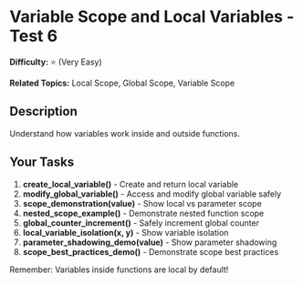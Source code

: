 # Variable Scope and Local Variables - Test 6

**Difficulty:** ⭐ (Very Easy)

**Related Topics:** Local Scope, Global Scope, Variable Scope

## Description

Understand how variables work inside and outside functions.

## Your Tasks

1. **create_local_variable()** - Create and return local variable
2. **modify_global_variable()** - Access and modify global variable safely
3. **scope_demonstration(value)** - Show local vs parameter scope
4. **nested_scope_example()** - Demonstrate nested function scope
5. **global_counter_increment()** - Safely increment global counter
6. **local_variable_isolation(x, y)** - Show variable isolation
7. **parameter_shadowing_demo(value)** - Show parameter shadowing
8. **scope_best_practices_demo()** - Demonstrate scope best practices

Remember: Variables inside functions are local by default!

